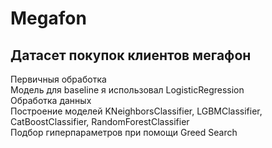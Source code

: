 # Megafon  
## Датасет покупок клиентов мегафон  
  
Первичныя обработка  
Модель для baseline я использовал LogisticRegression  
Обработка данных  
Построение моделей KNeighborsClassifier, LGBMClassifier, CatBoostClassifier, RandomForestClassifier  
Подбор гиперпараметров при помощи Greed Search  

